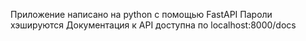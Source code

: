 Приложение написано на python с помощью FastAPI
Пароли хэшируются
Документация к API доступна по localhost:8000/docs